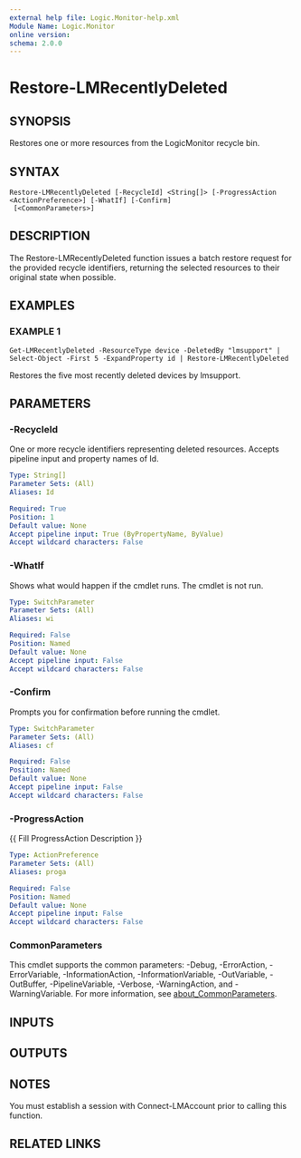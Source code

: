 ```yaml
---
external help file: Logic.Monitor-help.xml
Module Name: Logic.Monitor
online version:
schema: 2.0.0
---
```


# Restore-LMRecentlyDeleted

## SYNOPSIS
Restores one or more resources from the LogicMonitor recycle bin.

## SYNTAX

```
Restore-LMRecentlyDeleted [-RecycleId] <String[]> [-ProgressAction <ActionPreference>] [-WhatIf] [-Confirm]
 [<CommonParameters>]
```

## DESCRIPTION
The Restore-LMRecentlyDeleted function issues a batch restore request for the provided recycle
identifiers, returning the selected resources to their original state when possible.

## EXAMPLES

### EXAMPLE 1
```
Get-LMRecentlyDeleted -ResourceType device -DeletedBy "lmsupport" | Select-Object -First 5 -ExpandProperty id | Restore-LMRecentlyDeleted
```

Restores the five most recently deleted devices by lmsupport.

## PARAMETERS

### -RecycleId
One or more recycle identifiers representing deleted resources.
Accepts pipeline input and
property names of Id.

```yaml
Type: String[]
Parameter Sets: (All)
Aliases: Id

Required: True
Position: 1
Default value: None
Accept pipeline input: True (ByPropertyName, ByValue)
Accept wildcard characters: False
```

### -WhatIf
Shows what would happen if the cmdlet runs.
The cmdlet is not run.

```yaml
Type: SwitchParameter
Parameter Sets: (All)
Aliases: wi

Required: False
Position: Named
Default value: None
Accept pipeline input: False
Accept wildcard characters: False
```

### -Confirm
Prompts you for confirmation before running the cmdlet.

```yaml
Type: SwitchParameter
Parameter Sets: (All)
Aliases: cf

Required: False
Position: Named
Default value: None
Accept pipeline input: False
Accept wildcard characters: False
```

### -ProgressAction
{{ Fill ProgressAction Description }}

```yaml
Type: ActionPreference
Parameter Sets: (All)
Aliases: proga

Required: False
Position: Named
Default value: None
Accept pipeline input: False
Accept wildcard characters: False
```

### CommonParameters
This cmdlet supports the common parameters: -Debug, -ErrorAction, -ErrorVariable, -InformationAction, -InformationVariable, -OutVariable, -OutBuffer, -PipelineVariable, -Verbose, -WarningAction, and -WarningVariable. For more information, see [about_CommonParameters](http://go.microsoft.com/fwlink/?LinkID=113216).

## INPUTS

## OUTPUTS

## NOTES
You must establish a session with Connect-LMAccount prior to calling this function.

## RELATED LINKS
